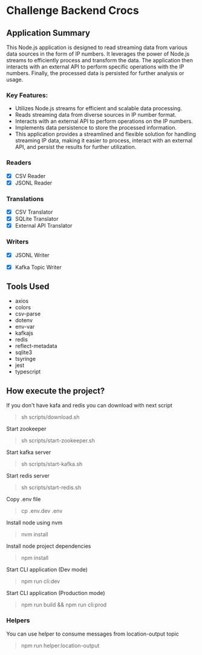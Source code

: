 # Challenge Backend Crocs

## Application Summary
This Node.js application is designed to read streaming data from various data sources in the form of IP numbers. It leverages the power of Node.js streams to efficiently process and transform the data. The application then interacts with an external API to perform specific operations with the IP numbers. Finally, the processed data is persisted for further analysis or usage.

### Key Features:

- Utilizes Node.js streams for efficient and scalable data processing.
- Reads streaming data from diverse sources in IP number format.
- Interacts with an external API to perform operations on the IP numbers.
- Implements data persistence to store the processed information.
- This application provides a streamlined and flexible solution for handling streaming IP data, making it easier to process, interact with an external API, and persist the results for further utilization.

### Readers

- [x] CSV Reader
- [x] JSONL Reader

### Translations

- [x] CSV Translator
- [x] SQLite Translator
- [x] External API Translator

### Writers

- [x] JSONL Writer
- [x] Kafka Topic Writer 


## Tools Used

- axios
- colors
- csv-parse
- dotenv
- env-var
- kafkajs
- redis
- reflect-metadata
- sqlite3
- tsyringe
- jest
- typescript

## How execute the project?

If you don't have kafa and redis you can download with next script

> sh scripts/download.sh

Start zookeeper

> sh scripts/start-zookeeper.sh

Start kafka server

> sh scripts/start-kafka.sh

Start redis server

> sh scripts/start-redis.sh

Copy .env file

> cp .env.dev .env

Install node using nvm

> nvm install

Install node project dependencies

> npm install

Start CLI application (Dev mode)

> npm run cli:dev

Start CLI application (Production mode)

> npm run build && npm run cli:prod

### Helpers

You can use helper to consume messages from location-output topic

> npm run helper:location-output 